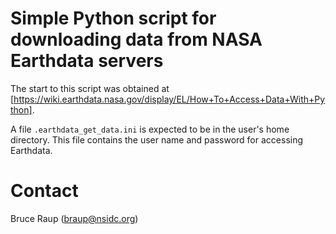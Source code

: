 # Simple Python script for downloading data from NASA Earthdata servers

The start to this script was obtained at [https://wiki.earthdata.nasa.gov/display/EL/How+To+Access+Data+With+Python].

A file `.earthdata_get_data.ini` is expected to be in the user's home
directory.  This file contains the user name and password for accessing
Earthdata.

# Contact

Bruce Raup (braup@nsidc.org)
